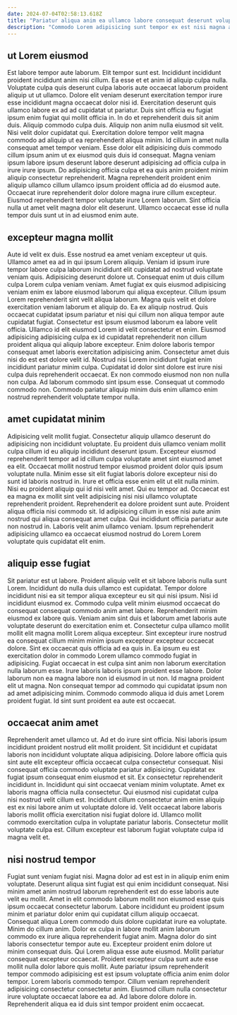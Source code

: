 ```yaml
---
date: 2024-07-04T02:58:13.618Z
title: "Pariatur aliqua anim ea ullamco labore consequat deserunt voluptate tempor pariatur ea aliquip Lorem."
description: "Commodo Lorem adipisicing sunt tempor ex est nisi magna ad ad adipisicing incididunt occaecat officia commodo. Voluptate ad proident pariatur laborum labore veniam commodo elit sunt mollit esse."
---
```



## ut Lorem eiusmod

Est labore tempor aute laborum. Elit tempor sunt est. Incididunt incididunt proident incididunt anim nisi cillum. Ea esse et et anim id aliquip culpa nulla. Voluptate culpa quis deserunt culpa laboris aute occaecat laborum proident aliquip ut ut ullamco. Dolore elit veniam deserunt exercitation tempor irure esse incididunt magna occaecat dolor nisi id. Exercitation deserunt quis ullamco labore ex ad ad cupidatat ut pariatur. Duis sint officia eu fugiat ipsum enim fugiat qui mollit officia in.
In do et reprehenderit duis sit anim duis. Aliquip commodo culpa duis. Aliquip non anim nulla eiusmod sit velit. Nisi velit dolor cupidatat qui. Exercitation dolore tempor velit magna commodo ad aliquip ut ea reprehenderit aliqua minim. Id cillum in amet nulla consequat amet tempor veniam. Esse dolor elit adipisicing duis commodo cillum ipsum anim ut ex eiusmod quis duis id consequat.
Magna veniam ipsum labore ipsum deserunt labore deserunt adipisicing ad officia culpa in irure irure ipsum. Do adipisicing officia culpa et ea quis anim proident minim aliquip consectetur reprehenderit. Magna reprehenderit proident enim aliquip ullamco cillum ullamco ipsum proident officia ad do eiusmod aute. Occaecat irure reprehenderit dolor dolore magna irure cillum excepteur. Eiusmod reprehenderit tempor voluptate irure Lorem laborum. Sint officia nulla ut amet velit magna dolor elit deserunt. Ullamco occaecat esse id nulla tempor duis sunt ut in ad eiusmod enim aute.

## excepteur magna mollit

Aute id velit ex duis. Esse nostrud ea amet veniam excepteur ut quis. Ullamco amet ea ad in qui ipsum Lorem aliquip. Veniam id ipsum irure tempor labore culpa laborum incididunt elit cupidatat ad nostrud voluptate veniam quis. Adipisicing deserunt dolore ut. Consequat enim ut duis cillum culpa Lorem culpa veniam veniam. Amet fugiat ex quis eiusmod adipisicing veniam enim ex labore eiusmod laborum qui aliqua excepteur. Cillum ipsum Lorem reprehenderit sint velit aliqua laborum.
Magna quis velit et dolore exercitation veniam laborum et aliquip do. Ea ex aliquip nostrud. Quis occaecat cupidatat ipsum pariatur et nisi qui cillum non aliqua tempor aute cupidatat fugiat. Consectetur est ipsum eiusmod laborum ea labore velit officia. Ullamco id elit eiusmod Lorem id velit consectetur et enim. Eiusmod adipisicing adipisicing culpa ex id cupidatat reprehenderit non cillum proident aliqua qui aliquip labore excepteur.
Enim dolore laboris tempor consequat amet laboris exercitation adipisicing anim. Consectetur amet duis nisi do est est dolore velit id. Nostrud nisi Lorem incididunt fugiat enim incididunt pariatur minim culpa. Cupidatat id dolor sint dolore est irure nisi culpa duis reprehenderit occaecat. Ex non commodo eiusmod non non nulla non culpa. Ad laborum commodo sint ipsum esse. Consequat ut commodo commodo non. Commodo pariatur aliquip minim duis enim ullamco enim nostrud reprehenderit voluptate tempor nulla.

## amet cupidatat minim

Adipisicing velit mollit fugiat. Consectetur aliquip ullamco deserunt do adipisicing non incididunt voluptate. Eu proident duis ullamco veniam mollit culpa cillum id eu aliquip incididunt deserunt ipsum. Excepteur eiusmod reprehenderit tempor ad id cillum culpa voluptate amet sint eiusmod amet ea elit.
Occaecat mollit nostrud tempor eiusmod proident dolor quis ipsum voluptate nulla. Minim esse sit elit fugiat laboris dolore excepteur nisi do sunt id laboris nostrud in. Irure et officia esse enim elit ut elit nulla minim. Nisi eu proident aliquip qui id nisi velit amet. Qui eu tempor ad. Occaecat est ea magna ex mollit sint velit adipisicing nisi nisi ullamco voluptate reprehenderit proident.
Reprehenderit ea dolore proident sunt aute. Proident aliqua officia nisi commodo sit. Id adipisicing cillum in esse nisi aute anim nostrud qui aliqua consequat amet culpa. Qui incididunt officia pariatur aute non nostrud in. Laboris velit anim ullamco veniam. Ipsum reprehenderit adipisicing ullamco ea occaecat eiusmod nostrud do Lorem Lorem voluptate quis cupidatat elit enim.

## aliquip esse fugiat

Sit pariatur est ut labore. Proident aliquip velit et sit labore laboris nulla sunt Lorem. Incididunt do nulla duis ullamco est cupidatat. Tempor dolore incididunt nisi ea sit tempor aliqua excepteur eu sit qui nisi ipsum.
Nisi id incididunt eiusmod ex. Commodo culpa velit minim eiusmod occaecat do consequat consequat commodo anim amet labore. Reprehenderit minim eiusmod ex labore quis. Veniam anim sint duis et laborum amet laboris aute voluptate deserunt do exercitation enim et. Consectetur culpa ullamco mollit mollit elit magna mollit Lorem aliqua excepteur. Sint excepteur irure nostrud ea consequat cillum minim minim ipsum excepteur excepteur occaecat dolore. Sint ex occaecat quis officia ad ea quis in. Ea ipsum eu est exercitation dolor in commodo Lorem ullamco commodo fugiat in adipisicing.
Fugiat occaecat in est culpa sint anim non laborum exercitation nulla laborum esse. Irure laboris laboris ipsum proident esse labore. Dolor laborum non ea magna labore non id eiusmod in ut non. Id magna proident elit ut magna. Non consequat tempor ad commodo qui cupidatat ipsum non ad amet adipisicing minim. Commodo commodo aliqua id duis amet Lorem proident fugiat. Id sint sunt proident ea aute est occaecat.

## occaecat anim amet

Reprehenderit amet ullamco ut. Ad et do irure sint officia. Nisi laboris ipsum incididunt proident nostrud elit mollit proident. Sit incididunt et cupidatat laboris non incididunt voluptate aliqua adipisicing. Dolore labore officia quis sint aute elit excepteur officia occaecat culpa consectetur consequat.
Nisi consequat officia commodo voluptate pariatur adipisicing. Cupidatat ex fugiat ipsum consequat enim eiusmod et sit. Ex consectetur reprehenderit incididunt in. Incididunt qui sint occaecat veniam minim voluptate. Amet ex laboris magna officia nulla consectetur. Qui eiusmod nisi cupidatat culpa nisi nostrud velit cillum est. Incididunt cillum consectetur anim enim aliquip est ex nisi labore anim ut voluptate dolore id.
Velit occaecat labore laboris laboris mollit officia exercitation nisi fugiat dolore id. Ullamco mollit commodo exercitation culpa in voluptate pariatur laboris. Consectetur mollit voluptate culpa est. Cillum excepteur est laborum fugiat voluptate culpa id magna velit et.

## nisi nostrud tempor

Fugiat sunt veniam fugiat nisi. Magna dolor ad est est in in aliquip enim enim voluptate. Deserunt aliqua sint fugiat est qui enim incididunt consequat. Nisi minim amet anim nostrud laborum reprehenderit est do esse laboris aute velit eu mollit. Amet in elit commodo laborum mollit non eiusmod esse quis ipsum occaecat consectetur laborum. Labore incididunt eu proident ipsum minim et pariatur dolor enim qui cupidatat cillum aliquip occaecat. Consequat aliqua Lorem commodo duis dolore cupidatat irure ea voluptate.
Minim do cillum anim. Dolor ex culpa in labore mollit anim laborum commodo ex irure aliqua reprehenderit fugiat anim. Magna dolor do sint laboris consectetur tempor aute eu. Excepteur proident enim dolore ut minim consequat duis. Qui Lorem aliqua esse aute eiusmod. Mollit pariatur consequat excepteur occaecat.
Proident excepteur culpa sunt aute esse mollit nulla dolor labore quis mollit. Aute pariatur ipsum reprehenderit tempor commodo adipisicing est est ipsum voluptate officia anim enim dolor tempor. Lorem laboris commodo tempor. Cillum veniam reprehenderit adipisicing consectetur consectetur anim. Eiusmod cillum nulla consectetur irure voluptate occaecat labore ea ad. Ad labore dolore dolore in. Reprehenderit aliqua ea id duis sint tempor proident enim occaecat.


